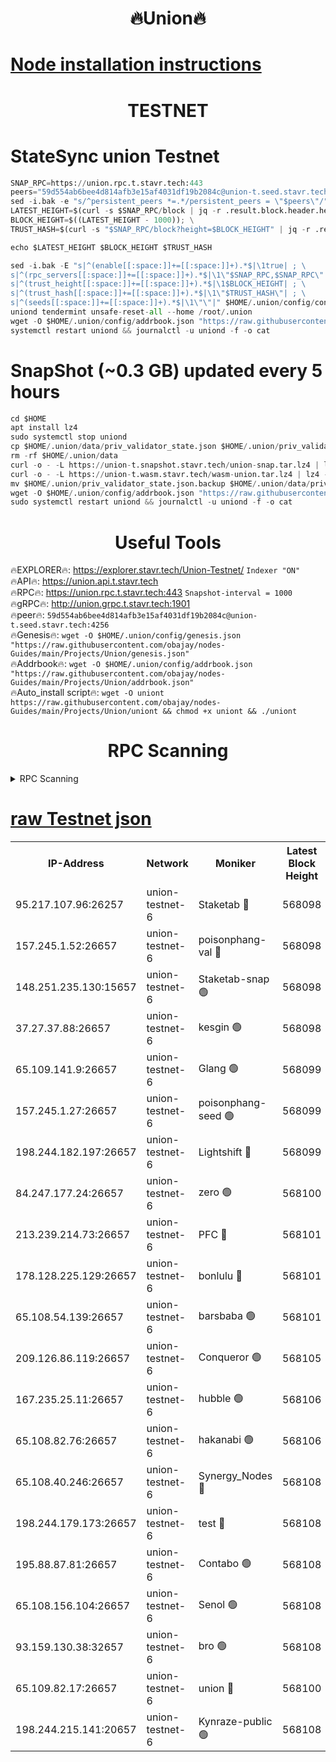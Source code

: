 <h1 align="center"> 🔥Union🔥</h1>

[Node installation instructions](https://github.com/obajay/nodes-Guides/tree/main/Projects/Union)
=

<h1 align="center"> TESTNET</h1>

# StateSync union Testnet
```python
SNAP_RPC=https://union.rpc.t.stavr.tech:443
peers="59d554ab6bee4d814afb3e15af4031df19b2084c@union-t.seed.stavr.tech:4256"
sed -i.bak -e "s/^persistent_peers *=.*/persistent_peers = \"$peers\"/" $HOME/.union/config/config.toml
LATEST_HEIGHT=$(curl -s $SNAP_RPC/block | jq -r .result.block.header.height); \
BLOCK_HEIGHT=$((LATEST_HEIGHT - 1000)); \
TRUST_HASH=$(curl -s "$SNAP_RPC/block?height=$BLOCK_HEIGHT" | jq -r .result.block_id.hash)

echo $LATEST_HEIGHT $BLOCK_HEIGHT $TRUST_HASH

sed -i.bak -E "s|^(enable[[:space:]]+=[[:space:]]+).*$|\1true| ; \
s|^(rpc_servers[[:space:]]+=[[:space:]]+).*$|\1\"$SNAP_RPC,$SNAP_RPC\"| ; \
s|^(trust_height[[:space:]]+=[[:space:]]+).*$|\1$BLOCK_HEIGHT| ; \
s|^(trust_hash[[:space:]]+=[[:space:]]+).*$|\1\"$TRUST_HASH\"| ; \
s|^(seeds[[:space:]]+=[[:space:]]+).*$|\1\"\"|" $HOME/.union/config/config.toml
uniond tendermint unsafe-reset-all --home /root/.union
wget -O $HOME/.union/config/addrbook.json "https://raw.githubusercontent.com/obajay/nodes-Guides/main/Projects/Union/addrbook.json"
systemctl restart uniond && journalctl -u uniond -f -o cat
```
# SnapShot (~0.3 GB) updated every 5 hours
```python
cd $HOME
apt install lz4
sudo systemctl stop uniond
cp $HOME/.union/data/priv_validator_state.json $HOME/.union/priv_validator_state.json.backup
rm -rf $HOME/.union/data
curl -o - -L https://union-t.snapshot.stavr.tech/union-snap.tar.lz4 | lz4 -c -d - | tar -x -C $HOME/.union --strip-components 2
curl -o - -L https://union-t.wasm.stavr.tech/wasm-union.tar.lz4 | lz4 -c -d - | tar -x -C $HOME/.union --strip-components 2
mv $HOME/.union/priv_validator_state.json.backup $HOME/.union/data/priv_validator_state.json
wget -O $HOME/.union/config/addrbook.json "https://raw.githubusercontent.com/obajay/nodes-Guides/main/Projects/Union/addrbook.json"
sudo systemctl restart uniond && journalctl -u uniond -f -o cat
```
 <h1 align="center"> Useful Tools</h1>
 
🔥EXPLORER🔥: https://explorer.stavr.tech/Union-Testnet/        `Indexer "ON"` \
🔥API🔥:      https://union.api.t.stavr.tech \
🔥RPC🔥:      https://union.rpc.t.stavr.tech:443              `Snapshot-interval = 1000` \
🔥gRPC🔥:     http://union.grpc.t.stavr.tech:1901 \
🔥peer🔥:     `59d554ab6bee4d814afb3e15af4031df19b2084c@union-t.seed.stavr.tech:4256` \
🔥Genesis🔥:     `wget -O $HOME/.union/config/genesis.json "https://raw.githubusercontent.com/obajay/nodes-Guides/main/Projects/Union/genesis.json"` \
🔥Addrbook🔥: ```wget -O $HOME/.union/config/addrbook.json "https://raw.githubusercontent.com/obajay/nodes-Guides/main/Projects/Union/addrbook.json"``` \
🔥Auto_install script🔥:  `wget -O uniont https://raw.githubusercontent.com/obajay/nodes-Guides/main/Projects/Union/uniont && chmod +x uniont && ./uniont`

<h1 align="center"> RPC Scanning</h1>

<details>
<summary>RPC Scanning</summary>

<h2 align="center"> We scan nodes in real time every 4 hours. And we provide the final result of RPC endpoints.
We cannot influence the operation of these nodes in any way. </h2>


```python
If Voting Power is higher than 0 --> then the Node is a validator of the network and may be subject to attack and be a potential threat to the chain.
```
```python
We marked such validators with a red symbol
```

</details>

[raw Testnet json](https://rpc-check.uniont.stavr.tech/uniont/rpc-uniont-result.json)
=



<table><tr><th>IP-Address</th><th>Network</th><th>Moniker</th><th>Latest Block Height</th><th>Earliest Block Height</th><th>Catching Up</th><th>Tx Index</th><th>Voting Power</th><th>Scan Time</th></tr><tr><td>95.217.107.96:26257</td><td>union-testnet-6</td><td>Staketab 🔴</td><td>568098</td><td>1</td><td>False</td><td>on</td><td>1000002</td><td>2024-03-23T18:37:30.634294454UTC</td></tr><tr><td>157.245.1.52:26657</td><td>union-testnet-6</td><td>poisonphang-val 🔴</td><td>568098</td><td>1</td><td>False</td><td>on</td><td>1000000</td><td>2024-03-23T18:37:31.259589445UTC</td></tr><tr><td>148.251.235.130:15657</td><td>union-testnet-6</td><td>Staketab-snap 🟢</td><td>568098</td><td>1</td><td>False</td><td>on</td><td>0</td><td>2024-03-23T18:37:31.780515489UTC</td></tr><tr><td>37.27.37.88:26657</td><td>union-testnet-6</td><td>kesgin 🟢</td><td>568098</td><td>1</td><td>False</td><td>on</td><td>0</td><td>2024-03-23T18:37:32.107404324UTC</td></tr><tr><td>65.109.141.9:26657</td><td>union-testnet-6</td><td>Glang 🟢</td><td>568099</td><td>1</td><td>False</td><td>on</td><td>0</td><td>2024-03-23T18:37:36.486446455UTC</td></tr><tr><td>157.245.1.27:26657</td><td>union-testnet-6</td><td>poisonphang-seed 🟢</td><td>568099</td><td>1</td><td>False</td><td>on</td><td>0</td><td>2024-03-23T18:37:37.380045385UTC</td></tr><tr><td>198.244.182.197:26657</td><td>union-testnet-6</td><td>Lightshift 🔴</td><td>568099</td><td>1</td><td>False</td><td>on</td><td>1000000</td><td>2024-03-23T18:37:39.764120651UTC</td></tr><tr><td>84.247.177.24:26657</td><td>union-testnet-6</td><td>zero 🟢</td><td>568100</td><td>1</td><td>False</td><td>on</td><td>0</td><td>2024-03-23T18:37:44.308171027UTC</td></tr><tr><td>213.239.214.73:26657</td><td>union-testnet-6</td><td>PFC 🔴</td><td>568101</td><td>1</td><td>False</td><td>on</td><td>1000001</td><td>2024-03-23T18:37:48.938771475UTC</td></tr><tr><td>178.128.225.129:26657</td><td>union-testnet-6</td><td>bonlulu 🔴</td><td>568101</td><td>1</td><td>False</td><td>on</td><td>1000000</td><td>2024-03-23T18:37:49.551576785UTC</td></tr><tr><td>65.108.54.139:26657</td><td>union-testnet-6</td><td>barsbaba 🟢</td><td>568101</td><td>1</td><td>False</td><td>on</td><td>0</td><td>2024-03-23T18:37:49.879705921UTC</td></tr><tr><td>209.126.86.119:26657</td><td>union-testnet-6</td><td>Conqueror 🟢</td><td>568105</td><td>1</td><td>False</td><td>on</td><td>0</td><td>2024-03-23T18:38:15.341618355UTC</td></tr><tr><td>167.235.25.11:26657</td><td>union-testnet-6</td><td>hubble 🟢</td><td>568106</td><td>1</td><td>False</td><td>on</td><td>0</td><td>2024-03-23T18:38:21.699822319UTC</td></tr><tr><td>65.108.82.76:26657</td><td>union-testnet-6</td><td>hakanabi 🟢</td><td>568106</td><td>1</td><td>False</td><td>on</td><td>0</td><td>2024-03-23T18:38:22.055597825UTC</td></tr><tr><td>65.108.40.246:26657</td><td>union-testnet-6</td><td>Synergy_Nodes 🔴</td><td>568108</td><td>1</td><td>False</td><td>on</td><td>1000001</td><td>2024-03-23T18:38:28.497278242UTC</td></tr><tr><td>198.244.179.173:26657</td><td>union-testnet-6</td><td>test 🔴</td><td>568108</td><td>1</td><td>False</td><td>on</td><td>1000001</td><td>2024-03-23T18:38:31.107043502UTC</td></tr><tr><td>195.88.87.81:26657</td><td>union-testnet-6</td><td>Contabo 🟢</td><td>568108</td><td>1</td><td>False</td><td>on</td><td>0</td><td>2024-03-23T18:38:31.438498261UTC</td></tr><tr><td>65.108.156.104:26657</td><td>union-testnet-6</td><td>Senol 🟢</td><td>568108</td><td>1</td><td>False</td><td>on</td><td>0</td><td>2024-03-23T18:38:31.756529994UTC</td></tr><tr><td>93.159.130.38:32657</td><td>union-testnet-6</td><td>bro 🟢</td><td>568108</td><td>1</td><td>False</td><td>on</td><td>0</td><td>2024-03-23T18:38:32.076725997UTC</td></tr><tr><td>65.109.82.17:26657</td><td>union-testnet-6</td><td>union 🔴</td><td>568100</td><td>508001</td><td>False</td><td>off</td><td>1000001</td><td>2024-03-23T18:37:44.635924159UTC</td></tr><tr><td>198.244.215.141:20657</td><td>union-testnet-6</td><td>Kynraze-public 🟢</td><td>568108</td><td>524001</td><td>False</td><td>on</td><td>0</td><td>2024-03-23T18:38:28.769596033UTC</td></tr></table>
